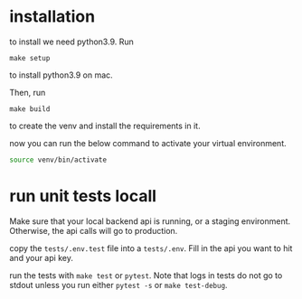 # installation
to install we need python3.9. Run 
```
make setup
```
to install python3.9 on mac. 

Then, run 
```
make build
```
to create the venv and install the requirements in it. 

now you can run the below command to activate your virtual environment. 
```bash
source venv/bin/activate 
```

# run unit tests locall

Make sure that your local backend api is running, or a staging environment. Otherwise, the api calls will go to production.

copy the `tests/.env.test` file into a `tests/.env`. Fill in the api you want to hit and your api key. 

run the tests with `make test` or `pytest`. Note that logs in tests do not go to stdout unless you run either 
`pytest -s` or `make test-debug`.
